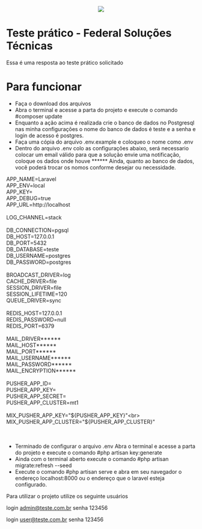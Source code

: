 <p align="center"><img src="http://site.federalst.com.br/fsmail.jpg"></p>


# Teste prático - Federal Soluções Técnicas

Essa é uma resposta ao teste prático solicitado

# Para funcionar
 - Faça o download dos arquivos
 - Abra o terminal e acesse a parta do projeto e execute o comando #composer update
 - Enquanto a ação acima é realizada crie o banco de dados no Postgresql
   nas minha configurações o nome do banco de dados é teste e a senha e login de acesso é postgres.
 - Faça uma cópia do arquivo .env.example e coloqueo o nome como .env
 - Dentro do arquivo .env colo as configurações abaixo, será necessario colocar um email
   válido para que a solução envie uma notificação, coloque os dados onde houve ******
   Ainda, quanto ao banco de dados, você poderá trocar os nomos conforme desejar ou necessidade.



APP_NAME=Laravel<br>
APP_ENV=local<br>
APP_KEY=<br>
APP_DEBUG=true<br>
APP_URL=http://localhost<br>
<br>
LOG_CHANNEL=stack<br>
<br>
DB_CONNECTION=pgsql<br>
DB_HOST=127.0.0.1<br>
DB_PORT=5432<br>
DB_DATABASE=teste<br>
DB_USERNAME=postgres<br>
DB_PASSWORD=postgres<br>
<br>
BROADCAST_DRIVER=log<br>
CACHE_DRIVER=file<br>
SESSION_DRIVER=file<br>
SESSION_LIFETIME=120<br>
QUEUE_DRIVER=sync<br>
<br>
REDIS_HOST=127.0.0.1<br>
REDIS_PASSWORD=null<br>
REDIS_PORT=6379<br>
<br>
MAIL_DRIVER******<br>
MAIL_HOST******<br>
MAIL_PORT******<br>
MAIL_USERNAME******<br>
MAIL_PASSWORD******<br>
MAIL_ENCRYPTION******<br>
<br>
PUSHER_APP_ID=<br>
PUSHER_APP_KEY=<br>
PUSHER_APP_SECRET=<br>
PUSHER_APP_CLUSTER=mt1<br>
<br>
MIX_PUSHER_APP_KEY="${PUSHER_APP_KEY}"<br>
MIX_PUSHER_APP_CLUSTER="${PUSHER_APP_CLUSTER}"<br>
<br>
<br>
 - Terminado de configurar o arquivo .env 
   Abra o terminal e acesse a parta do projeto e execute o comando #php artisan key:generate
 - Ainda com o terminal aberto execute o comando  #php artisan migrate:refresh --seed
 - Execute o comando #php artisan serve e abra em seu navegador o endereço localhost:8000 ou o endereço que o laravel esteja configurado.

Para utilizar o projeto utilize os seguinte usuários

login admin@teste.com.br
senha 123456


login user@teste.com.br
senha 123456

